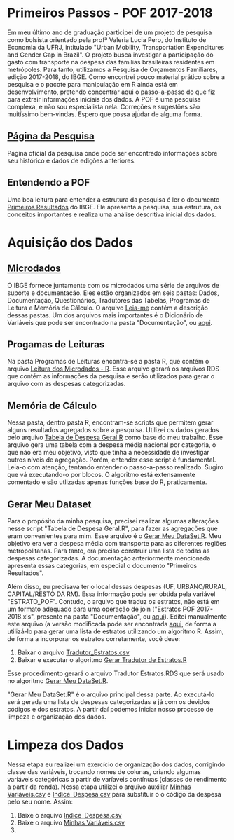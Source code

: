 # Primeiros Passos - POF 2017-2018

Em meu último ano de graduação participei de um projeto de pesquisa como bolsista orientado pela profª Valeria Lucia Pero, do Instituto de Economia da UFRJ, intitulado "Urban Mobility, Transportation Expenditures and Gender Gap in Brazil". O projeto busca investigar a participação do gasto com transporte na despesa das famílias brasileiras residentes em metrópoles. Para tanto, utilizamos a Pesquisa de Orçamentos Familiares, edição 2017-2018, do IBGE. Como encontrei pouco material prático sobre a pesquisa e o pacote para manipulação em R ainda está em desenvolvimento, pretendo concentrar aqui o passo-a-passo do que fiz para extrair informações iniciais dos dados. A POF é uma pesquisa complexa, e não sou especialista nela. Correções e sugestões são muitíssimo bem-vindas. Espero que possa ajudar de alguma forma.

## [Página da Pesquisa](https://www.ibge.gov.br/estatisticas/sociais/educacao/9050-pesquisa-de-orcamentos-familiares.html?=&t=o-que-e)

Página oficial da pesquisa onde pode ser encontrado informações sobre seu histórico e dados de edições anteriores.

## Entendendo a POF

Uma boa leitura para entender a estrutura da pesquisa é ler o documento [Primeiros Resultados](https://biblioteca.ibge.gov.br/visualizacao/livros/liv101670.pdf) do IBGE. Ele apresenta a pesquisa, sua estrutura, os conceitos importantes e realiza uma análise descritiva inicial dos dados. 

# Aquisição dos Dados

## [Microdados](https://www.ibge.gov.br/estatisticas/sociais/educacao/9050-pesquisa-de-orcamentos-familiares.html?=&t=microdados)

O IBGE fornece juntamente com os microdados uma série de arquivos de suporte e documentação. Eles estão organizados em seis pastas: Dados, Documentação, Questionários, Tradutores das Tabelas, Programas de Leitura e Memória de Cálculo. O arquivo [Leia-me](https://ftp.ibge.gov.br/Orcamentos_Familiares/Pesquisa_de_Orcamentos_Familiares_2017_2018/Microdados/Leiame_Microdados_POF2017_2018_20210304.pdf) contém a descrição dessas pastas. Um dos arquivos mais importantes é o Dicionário de Variáveis que pode ser encontrado na pasta "Documentação", ou [aqui](https://github.com/paulobistenealexandrino/pesquisa-ic-pof/blob/c8e7c98b42e0a9bbeb10f9b4cacef6cc4cc30c0d/Dicion%C3%A1rios%20de%20v%C3%A1riaveis.xls).

## Progamas de Leituras

Na pasta Programas de Leituras encontra-se a pasta R, que contém o arquivo [Leitura dos Microdados - R](https://github.com/paulobistenealexandrino/pesquisa-ic-pof/blob/f7a52cb8efb025590ef2a8d27fb0f1b2d79ef3fd/Leitura%20dos%20Microdados%20-%20R.R). Esse arquivo gerará os arquivos RDS que contém as informações da pesquisa e serão utilizados para gerar o arquivo com as despesas categorizadas.

## Memória de Cálculo

Nessa pasta, dentro pasta R, encontram-se scripts que permitem gerar alguns resultados agregados sobre a pesquisa. Utilizei os dados gerados pelo arquivo [Tabela de Despesa Geral.R](https://github.com/paulobistenealexandrino/pesquisa-ic-pof/blob/5da61b7331b6f41c6a6695a9aff094cc50e332d6/Tabela%20de%20Despesa%20Geral.R) como base do meu trabalho. Esse arquivo gera uma tabela com a despesa média nacional por categoria, o que não era meu objetivo, visto que tinha a necessidade de investigar outros níveis de agregação. Porém, entender esse script é fundamental. Leia-o com atenção, tentando entender o passo-a-passo realizado. Sugiro que vá executando-o por blocos. O algoritmo está extensamente comentado e são utlizadas apenas funções base do R, praticamente.

## Gerar Meu Dataset

Para o propósito da minha pesquisa, precisei realizar algumas alterações nesse script "Tabela de Despesa Geral.R", para fazer as agregações que eram convenientes para mim. Esse arquivo é o [Gerar Meu DataSet.R](https://github.com/paulobistenealexandrino/pesquisa-ic-pof/blob/fd7db1fdd90c6105817091a814c08460a9197b30/Gerar%20Meu%20DataSet.R). Meu objetivo era ver a despesa média com transporte para as diferentes regiões metropolitanas. Para tanto, era preciso construir uma lista de todas as despesas categorizadas. A documentação anteriormente mencionada apresenta essas categorias, em especial o documento "Primeiros Resultados". 

Além disso, eu precisava ter o local dessas despesas (UF, URBANO/RURAL, CAPITAL/RESTO DA RM). Essa informação pode ser obtida pela variável "ESTRATO_POF". Contudo, o arquivo que traduz os estratos, não está em um formato adequado para uma operação de join ("Estratos POF 2017-2018.xls", presente na pasta "Documentação", ou [aqui](https://github.com/paulobistenealexandrino/pesquisa-ic-pof/blob/762643dd7b12d55294905397a84734048c77c3f5/Estratos%20POF%202017-2018.xls)). Editei manualmente este arquivo (a versão modificada pode ser encontrada [aqui](https://github.com/paulobistenealexandrino/pesquisa-ic-pof/blob/2ac6b99f2f4f06f0cd832b034b1b4fc6d1bc133f/Tradutor_Estratos.csv), de forma a utilizá-lo para gerar uma lista de estratos utilizando um algoritmo R. Assim, de forma a incorporar os estratos corretamente, você deve:

1. Baixar o arquivo [Tradutor_Estratos.csv](https://github.com/paulobistenealexandrino/pesquisa-ic-pof/blob/2ac6b99f2f4f06f0cd832b034b1b4fc6d1bc133f/Tradutor_Estratos.csv)
2. Baixar e executar o algoritmo [Gerar Tradutor de Estratos.R](https://github.com/paulobistenealexandrino/pesquisa-ic-pof/blob/e64d39ff049b5dc9c5b1b0ad2a5ebd3768d73a84/Gerar%20Tradutor%20de%20Estratos.R)

Esse procedimento gerará o arquivo Tradutor Estratos.RDS que será usado no algoritmo [Gerar Meu DataSet.R](https://github.com/paulobistenealexandrino/pesquisa-ic-pof/blob/e64d39ff049b5dc9c5b1b0ad2a5ebd3768d73a84/Gerar%20Meu%20DataSet.R).

"Gerar Meu DataSet.R" é o arquivo principal dessa parte. Ao executá-lo será gerada uma lista de despesas categorizadas e já com os devidos códigos e dos estratos. A partir daí podemos iniciar nosso processo de limpeza e organização dos dados.

# Limpeza dos Dados

Nessa etapa eu realizei um exercício de organização dos dados, corrigindo classe das variáveis, trocando nomes de colunas, criando algumas variáveis categóricas a partir de varíaveis contínuas (classes de rendimento a partir da renda). Nessa etapa utilizei o arquivo auxiliar [Minhas Variáveis.csv](https://github.com/paulobistenealexandrino/pesquisa-ic-pof/blob/38cef9ed29609df7eac6ec9a2c2bf2c88fe4dc4d/Minhas%20Vari%C3%A1veis.csv) e [Indice_Despesa.csv](https://github.com/paulobistenealexandrino/pesquisa-ic-pof/blob/c6ab5db375255ebffff4b80bd5d69da33d69385e/Indice_Despesa.csv) para substituir o o código da despesa pelo seu nome. Assim:

1. Baixe o arquivo [Indice_Despesa.csv](https://github.com/paulobistenealexandrino/pesquisa-ic-pof/blob/c6ab5db375255ebffff4b80bd5d69da33d69385e/Indice_Despesa.csv)
2. Baixe o arquivo [Minhas Variáveis.csv](https://github.com/paulobistenealexandrino/pesquisa-ic-pof/blob/38cef9ed29609df7eac6ec9a2c2bf2c88fe4dc4d/Minhas%20Vari%C3%A1veis.csv)
3. 


























